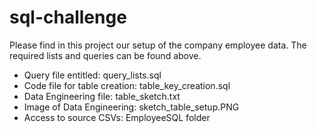 # sql-challenge

Please find in this project our setup of the company employee data.  The required lists and queries can be found above.

* Query file entitled: query_lists.sql
* Code file for table creation: table_key_creation.sql
* Data Engineering file: table_sketch.txt
* Image of Data Engineering: sketch_table_setup.PNG
* Access to source CSVs: EmployeeSQL folder
